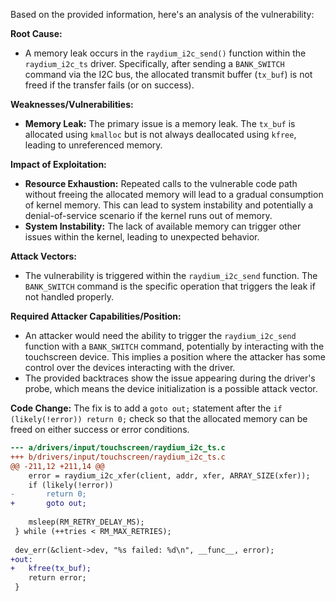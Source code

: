 Based on the provided information, here's an analysis of the vulnerability:

**Root Cause:**
- A memory leak occurs in the `raydium_i2c_send()` function within the `raydium_i2c_ts` driver. Specifically, after sending a `BANK_SWITCH` command via the I2C bus, the allocated transmit buffer (`tx_buf`) is not freed if the transfer fails (or on success).

**Weaknesses/Vulnerabilities:**
- **Memory Leak:** The primary issue is a memory leak. The `tx_buf` is allocated using `kmalloc` but is not always deallocated using `kfree`, leading to unreferenced memory.

**Impact of Exploitation:**
- **Resource Exhaustion:** Repeated calls to the vulnerable code path without freeing the allocated memory will lead to a gradual consumption of kernel memory. This can lead to system instability and potentially a denial-of-service scenario if the kernel runs out of memory.
- **System Instability:** The lack of available memory can trigger other issues within the kernel, leading to unexpected behavior.

**Attack Vectors:**
- The vulnerability is triggered within the `raydium_i2c_send` function. The `BANK_SWITCH` command is the specific operation that triggers the leak if not handled properly.

**Required Attacker Capabilities/Position:**
- An attacker would need the ability to trigger the `raydium_i2c_send` function with a `BANK_SWITCH` command, potentially by interacting with the touchscreen device.  This implies a position where the attacker has some control over the devices interacting with the driver.
- The provided backtraces show the issue appearing during the driver's probe, which means the device initialization is a possible attack vector.

**Code Change:**
The fix is to add a `goto out;` statement after the `if (likely(!error)) return 0;` check so that the allocated memory can be freed on either success or error conditions.

```diff
--- a/drivers/input/touchscreen/raydium_i2c_ts.c
+++ b/drivers/input/touchscreen/raydium_i2c_ts.c
@@ -211,12 +211,14 @@
 	error = raydium_i2c_xfer(client, addr, xfer, ARRAY_SIZE(xfer));
 	if (likely(!error))
-		return 0;
+		goto out;
 
 	msleep(RM_RETRY_DELAY_MS);
 } while (++tries < RM_MAX_RETRIES);
 
 dev_err(&client->dev, "%s failed: %d\n", __func__, error);
+out:
+	kfree(tx_buf);
 	return error;
 }
```